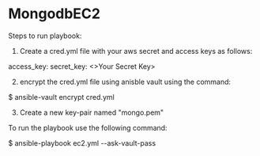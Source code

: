 # MongodbEC2
Steps to run playbook:

1. Create a cred.yml file with your aws secret and access keys as follows:

access_key: <Your Access Key>
secret_key: <>Your Secret Key>

2. encrypt the cred.yml file using anisble vault using the command:

$ ansible-vault encrypt cred.yml

3. Create a new key-pair named "mongo.pem"




To run the playbook use the following command:

$ ansible-playbook ec2.yml --ask-vault-pass
